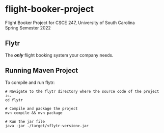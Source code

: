 # flight-booker-project

Flight Booker Project for CSCE 247, University of South Carolina  
Spring Semester 2022

## Flytr

The ***only*** flight booking system your company needs.

## Running Maven Project

To compile and run flytr:

```text
# Navigate to the flytr directory where the source code of the project is.
cd flytr

# Compile and package the project
mvn compile && mvn package

# Run the jar file
java -jar ./target/<flytr-version>.jar
```
